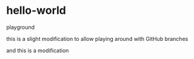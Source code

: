# hello-world
playground

this is a slight modification to allow playing around with GitHub branches

and this is a modification